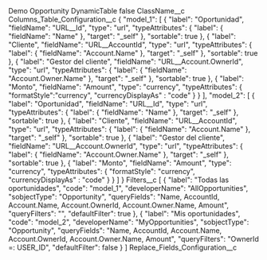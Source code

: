 <?xml version="1.0" encoding="UTF-8"?>
<CustomMetadata xmlns="http://soap.sforce.com/2006/04/metadata" xmlns:xsi="http://www.w3.org/2001/XMLSchema-instance" xmlns:xsd="http://www.w3.org/2001/XMLSchema">
    <label>Demo Opportunity DynamicTable</label>
    <protected>false</protected> 
    <values>
        <field>ClassName__c</field>
        <value xsi:nil="true"/>
    </values>
    <values>
        <field>Columns_Table_Configuration__c</field>
        <value xsi:type="xsd:string">{
    &quot;model_1&quot;: [
        {
            &quot;label&quot;: &quot;Oportunidad&quot;,
            &quot;fieldName&quot;: &quot;URL__Id&quot;,
            &quot;type&quot;: &quot;url&quot;,
            &quot;typeAttributes&quot;: {
                &quot;label&quot;: {
                    &quot;fieldName&quot;: &quot;Name&quot;
                },
                &quot;target&quot;: &quot;_self&quot;
            },
            &quot;sortable&quot;: true
        },
        {
            &quot;label&quot;: &quot;Cliente&quot;,
            &quot;fieldName&quot;: &quot;URL__AccountId&quot;,
            &quot;type&quot;: &quot;url&quot;,
            &quot;typeAttributes&quot;: {
                &quot;label&quot;: {
                    &quot;fieldName&quot;: &quot;Account.Name&quot;
                },
                &quot;target&quot;: &quot;_self&quot;
            },
            &quot;sortable&quot;: true
        },
        {
            &quot;label&quot;: &quot;Gestor del cliente&quot;,
            &quot;fieldName&quot;: &quot;URL__Account.OwnerId&quot;,
            &quot;type&quot;: &quot;url&quot;,
            &quot;typeAttributes&quot;: {
                &quot;label&quot;: {
                    &quot;fieldName&quot;: &quot;Account.Owner.Name&quot;
                },
                &quot;target&quot;: &quot;_self&quot;
            },
            &quot;sortable&quot;: true
        },
        {
            &quot;label&quot;: &quot;Monto&quot;,
            &quot;fieldName&quot;: &quot;Amount&quot;,
            &quot;type&quot;: &quot;currency&quot;,
            &quot;typeAttributes&quot;: {
                &quot;formatStyle&quot;:&quot;currency&quot;,
&quot;currencyDisplayAs&quot; : &quot;code&quot;
            }
        }
    ],
    &quot;model_2&quot;: [
        {
            &quot;label&quot;: &quot;Oportunidad&quot;,
            &quot;fieldName&quot;: &quot;URL__Id&quot;,
            &quot;type&quot;: &quot;url&quot;,
            &quot;typeAttributes&quot;: {
                &quot;label&quot;: {
                    &quot;fieldName&quot;: &quot;Name&quot;
                },
                &quot;target&quot;: &quot;_self&quot;
            },
            &quot;sortable&quot;: true
        },
        {
            &quot;label&quot;: &quot;Cliente&quot;,
            &quot;fieldName&quot;: &quot;URL__AccountId&quot;,
            &quot;type&quot;: &quot;url&quot;,
            &quot;typeAttributes&quot;: {
                &quot;label&quot;: {
                    &quot;fieldName&quot;: &quot;Account.Name&quot;
                },
                &quot;target&quot;: &quot;_self&quot;
            },
            &quot;sortable&quot;: true
        },
        {
            &quot;label&quot;: &quot;Gestor del cliente&quot;,
            &quot;fieldName&quot;: &quot;URL__Account.OwnerId&quot;,
            &quot;type&quot;: &quot;url&quot;,
            &quot;typeAttributes&quot;: {
                &quot;label&quot;: {
                    &quot;fieldName&quot;: &quot;Account.Owner.Name&quot;
                },
                &quot;target&quot;: &quot;_self&quot;
            },
            &quot;sortable&quot;: true
        },
        {
            &quot;label&quot;: &quot;Monto&quot;,
            &quot;fieldName&quot;: &quot;Amount&quot;,
            &quot;type&quot;: &quot;currency&quot;,
            &quot;typeAttributes&quot;: {
                &quot;formatStyle&quot;: &quot;currency&quot;,
&quot;currencyDisplayAs&quot; : &quot;code&quot;
            }
        }
    ]
}</value>
    </values>
    <values>
        <field>Filters__c</field>
        <value xsi:type="xsd:string">[
    {
        &quot;label&quot;: &quot;Todas las oportunidades&quot;,
        &quot;code&quot;: &quot;model_1&quot;,
        &quot;developerName&quot;: &quot;AllOpportunities&quot;,
        &quot;sobjectType&quot;: &quot;Opportunity&quot;,
        &quot;queryFields&quot;: &quot;Name, AccountId, Account.Name,  Account.OwnerId, Account.Owner.Name, Amount&quot;,
        &quot;queryFilters&quot;: &quot;&quot;,
        &quot;defaultFilter&quot;: true
    },
    {
        &quot;label&quot;: &quot;Mis oportunidades&quot;,
        &quot;code&quot;: &quot;model_2&quot;,
        &quot;developerName&quot;: &quot;MyOpportunities&quot;,
        &quot;sobjectType&quot;: &quot;Opportunity&quot;,
        &quot;queryFields&quot;: &quot;Name, AccountId, Account.Name, Account.OwnerId, Account.Owner.Name, Amount&quot;,
        &quot;queryFilters&quot;: &quot;OwnerId =: USER_ID&quot;,
        &quot;defaultFilter&quot;: false
    }
]</value>
    </values>
    <values>
        <field>Replace_Fields_Configuration__c</field>
        <value xsi:nil="true"/>
    </values>
</CustomMetadata>

